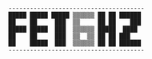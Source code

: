 ``` ascii
--------------------------------------
█████ █████ █████ ▒▒▒▒▒▒ ██ ██ ██████
██    ██     ███  ▒▒     ██ ██    ███
█████ █████  ███  ▒▒▒▒▒▒ █████  ████ 
██    ██     ███  ▒▒  ▒▒ ██ ██ ███   
██    █████  ███  ▒▒▒▒▒▒ ██ ██ ██████
--------------------------------------
```
  <!--
**fet6hz/fet6hz** is a ✨ _special_ ✨ repository because its `README.md` (this file) appears on your GitHub profile.

Here are some ideas to get you started:

- 🔭 I’m currently working on ...
- 🌱 I’m currently learning ...
- 👯 I’m looking to collaborate on ...
- 🤔 I’m looking for help with ...
- 💬 Ask me about ...
- 📫 How to reach me: ...
- 😄 Pronouns: ...
- ⚡ Fun fact: ...
-->
